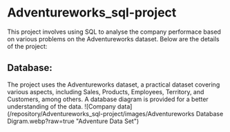 # Adventureworks_sql-project
This project involves using SQL to analyse the company performace based on various problems on the Adventureworks dataset. Below are the details of the project:

## Database: 
The project uses the Adventureworks dataset, a practical dataset covering various aspects, including Sales, Products, Employees, Territory, and Customers, among others. A database diagram is provided for a better understanding of the data. ![Company data](/repository/Adventureworks_sql-project/images/Adventureworks Database Digram.webp?raw=true "Adventure Data Set")
